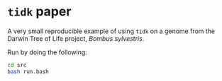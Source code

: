 # `tidk` paper

A very small reproducible example of using `tidk` on a genome from the Darwin Tree of Life project, *Bombus sylvestris*.

Run by doing the following:

```bash
cd src
bash run.bash
```
